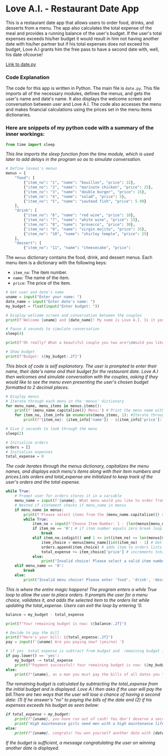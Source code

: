 # Love A.I. - Restaurant Date App

This is a restaurant date app that allows users to order food, drinks, and desserts from a menu. The app also calculates the total expense of the meal and provides a running balance of the user's budget. If the user's total expenses exceeds his/her budget it would result in him not having another date with his/her partner but if his total expenses does not exceed his budget, Love A.I grants him the free pass to have a second date with, well, his date ofcourse!

[Link to date.py](/date.py)

### Code Explanation

The code for this app is written in Python. The main file is `date.py`. This file imports all of the necessary modules, defines the menus, and gets the user's name and date's name. It also displays the welcome screen and conversation between user and Love A.I. The code also accesses the menu and makes financial calculations using the prices set in the menu items dictionaries.

### Here are snippets of my python code with a summary of the inner workings:
```python
from time import sleep
````
<em>This line imports the sleep function from the time module, which is used later to add delays in the program so as to simulate conversation.</em>


```python
# Define loveai's menus
menus = {
    "food": [
        {"item_no": "1", "name": "bouillon", "price": 22},
        {"item_no": "2", "name": "marinate chicken", "price": 25},
        {"item_no": "3", "name": "double burger", "price": 15},
        {"item_no": "4", "name": "salad", "price": 5},
        {"item_no": "5", "name": "sauteed fish", "price": 5.99}
    ],
    "drink": [
        {"item_no": "6", "name": "red wine", "price": 10},
        {"item_no": "7", "name": "white wine", "price": 15},
        {"item_no": "8", "name": "prosecco", "price": 30},
        {"item_no": "9", "name": "virgin mojito", "price": 35},
        {"item_no": "10", "name": "shirley temple", "price": 25}
    ],
    "dessert": [
        {"item_no": "11", "name": "cheesecake", "price":
```

The `menus` dictionary contains the food, drink, and dessert menus. Each menu item is a dictionary with the following keys:

* `item_no`: The item number.
* `name`: The name of the item.
* `price`: The price of the item.

```python
# Get user and date's name
uname = input("Enter your name: ")
date_name = input("Enter date's name: ")
my_budget = float(input("Enter budget: "))

# Display welcome screen and conversation between the couples
print(f'Welcome {uname} and {date_name}! My name is Love A.I. Is it your first time at the finest restaurant in town?')

# Pause 4 seconds to simulate conversation
sleep(4)

print(f'Oh really? What a beautiful couple you two are!\nWould you like to see our food and drink menus?')

# Show budget
print(f"Budget: ${my_budget:.2f}")
```
<em>This block of code is self explanotory. The user is prompted to enter their name, their date's name and their budget for the restaurant date.
Love A.I then welcomes and simulate conversation with the couples, asking if they would like to see the menu even presenting the user's chosen budget formatted to 2 decimal places.</em>

```python
# Display menus
# Iterate through each menu in the 'menus' dictionary
for menu_name, menu_items in menus.items():
    print(f'{menu_name.capitalize()} Menu:') # Print the menu name with the first letter capitalized, followed by ' Menu:'
    for item_no, item_info in enumerate(menu_items, 1): #Iterate through the menu items using enumerate(enumerate basically numbers your items)
        print(f"{item_no}: {item_info['name']} - ${item_info['price']:.2f}") # print output in format e.g 1: bouillon - $22.00 ":.2f" means formatted to 2 decimal places

# Give 2 seconds to look through the menu
sleep(2)

# Initialize orders
orders = []
# Initialize expenses
total_expense = 0
```
<em> The code iterates through the menus dictionary, capitalizes the menu names, and displays each menu's items along with their item numbers and prices.Lists orders and total_expense are initialized to keep track of the user's orders and the total expense.</em>
```python
while True:
    # Prompt user for orders stores it in a variable
    menu_name = input(f'{uname}, What menu would you like to order from (food/drink/dessert)? Enter 0 to finish: ')
    # Nested if statement checks if menu_name in menus
    if menu_name in menus:
        print(f'Please select items from the {menu_name.capitalize()} menu:') #formatted string, displays a text with menu_name first letter capitalized
        while True:
            item_no = input(f'Choose Item Number: 1 - {len(menus[menu_name])}, 0 to exit: ')  # Prompt the user to choose an item number within the menu
            if item_no == '0': # if item number equals zero break loop
                break
            elif item_no.isdigit() and 1 <= int(item_no) <= len(menus[menu_name]): # Checks if 'item_no' is a valid number(isdigit()) within the range of our available menu items
                item_choice = menus[menu_name][int(item_no) - 1] # Get the selected menu item based on the entered 'item_no'
                orders.append(item_choice) # adds item to orders lists 
                total_expense += item_choice['price'] # increments total expense with the price of selected item
            else:
                print("Invalid choice! Please select a valid item number or 0 to exit.")
    elif menu_name == '0':
        break
    else:
        print("Invalid menu choice! Please enter 'food', 'drink', 'dessert', or 0 to finish.")
```

<em>This is where the entire magic happens! The program enters a while True loop to allow the user to place orders. It prompts the user for a menu choice, validates it, and adds the selected item to the orders list while updating the total_expense. Users can exit the loop by entering '0.</em>

```python
balance = my_budget - total_expense

print(f"Your remaining budget is now: ${balance:.2f}")

# Decide to pay the bill
print(f"Here's your bill: ${total_expense:.2f}")
pay = input(f'{uname} Are you paying now? (yes/no) ')

# if yes  total expense is subtract from budget and  remaining budget is displayed, if no user lost a chance of another date
if pay.lower() == 'yes':
    my_budget -= total_expense
    print(f"Payment successful! Your remaining budget is now: ${my_budget:.2f}")
else:
    print(f"{uname}, as a man you must pay the bills of all dates you take a woman on! You have therefore lost a chance at another date")
```
<em>The remaining budget is calculated by subtracting the total_expense from the initial budget and is displayed. Love A.I then asks if the user will pay the bill.There are two
ways that the user will lose a chance of having a second date: (1) If he answer's "no" to paying the bills of the date and (2) if his expenses exceeds his budget as seen below:

```python
if total_expense > my_budget:
    print(f"{uname}, you have run out of cash! You don't deserve a second date!")
    print('High maintenance girls need men with a high maintenance lifestyle!\nBetter luck next time!')
else:
    print(f"{uname}, congrats! You won yourself another date with {date_name}")
```
<em>If the budget is sufficient, a message congratulating the user on winning another date is displayed.</em>







